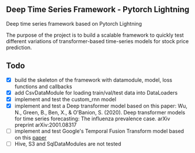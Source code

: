 
## Deep Time Series Framework - Pytorch Lightning

Deep time series framework based on Pytorch Lightning

The purpose of the project is to build a scalable framework to quickly test different variations of transformer-based time-series models for stock price prediction. 


## Todo

- [x] build the skeleton of the framework with datamodule, model, loss functions and callbacks
- [x] add CsvDataModule for loading train/val/test data into DataLoaders
- [x] implement and test the custom_rnn model
- [x] implement and test a Deep transformer model based on this paper: Wu, N., Green, B., Ben, X., & O'Banion, S. (2020). Deep transformer models for time series forecasting: The influenza prevalence case. arXiv preprint arXiv:2001.08317
- [ ] implement and test Google's Temporal Fusion Transform model based on this <a href="https://arxiv.org/pdf/1912.09363.pdf">paper</a>
- [ ] Hive, S3 and SqlDataModules are not tested

